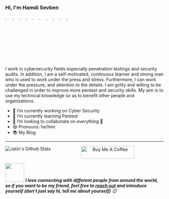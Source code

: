 ### Hi, I'm Hamdi Sevben

[<img src="https://img.icons8.com/color/344/linktree.png" width="3.5%"/>](https://bit.ly/3DZiDN1)
[<img src="https://img.icons8.com/color/48/000000/linkedin.png" width="3.5%"/>](https://bit.ly/34BKvtC)
[<img src="https://img.icons8.com/color/48/000000/github.png" width="3.5%"/>](https://bit.ly/3JNmXkK)
[<img src="https://img.icons8.com/color/48/000000/medium.png" width="3.5%"/>](https://bit.ly/3Lj3FEd)
[<img src="https://img.icons8.com/color/48/000000/twitter.png" width="3.5%"/>](https://bit.ly/3hXDWV6)
[<img src="https://img.icons8.com/color/48/000000/youtube.png" width="3.5%"/>](https://bit.ly/34uRgNA)
[<img src="https://miro.medium.com/max/1220/1*kZDwNIxYuMsAyTUrx1vD0Q.png" width="3.5%"/>](https://bit.ly/3wJAhTH)
[<img src="https://img.icons8.com/color/48/000000/facebook.png" width="3.5%"/>](https://bit.ly/3hUvENM)
[<img src="https://img.icons8.com/color/344/sladeshare--v1.png" width="3.5%"/>](https://bit.ly/35Ypzh5)
[<img src="https://img.icons8.com/bubbles/344/duolingo-logo.png" width="3.5%"/>](https://bit.ly/3juH37D)

I work in cybersecurity fields especially penetration testings and security audits. In addition, I am a self-motivated, continuous learner and strong man who is used to work under the press and stress. Furthermore, I can work under the pressure, and attention to the details. I am gritty and willing to be challenged in order to improve more pentest and security skills. My aim is to use my technical knowledge so as to benefit other people and organizations.


- 🔭 I’m currently working on Cyber Security
- 🌱 I’m currently learning Pentest
- 👯 I’m looking to collaborate on everything 🤣
- 😄 Pronouns: he/him
- 📚 My Blog

----

<img align="left" alt="Jatin's Github Stats" src="https://github-readme-stats.vercel.app/api?username=h4md153v63n&show_icons=true&hide_border=true" />                   

<p align="center">
<a href="https://www.buymeacoffee.com/" target="_blank"><img src="https://cdn.buymeacoffee.com/buttons/default-white.png" alt="Buy Me A Coffee" height="40" width="170" ></a>

<!-- Feel free to reach out and introduce yourself :D-->
<img src="https://media.giphy.com/media/LnQjpWaON8nhr21vNW/giphy.gif" width="60"> <em><b>I love connecting with different people from around the world, so if you want to be my friend, feel free to <a href="https://twitter.com/h4md153v63n">reach out</a> and introduce yourself (don’t just say hi, tell me about yourself)</b> 😊 </em>

</p>
